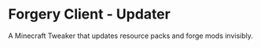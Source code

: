 # Forgery Client - Updater
A Minecraft Tweaker that updates resource packs and forge
mods invisibly.